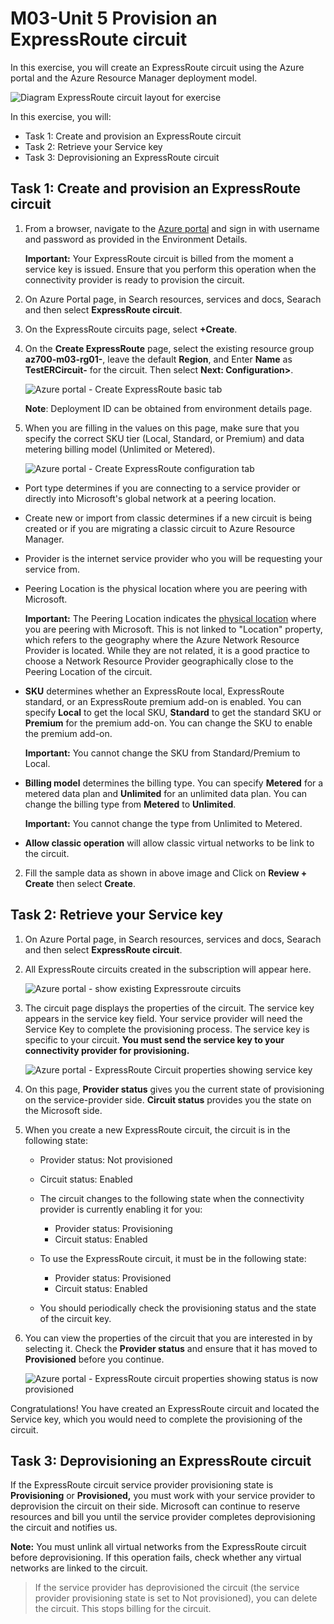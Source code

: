 # M03-Unit 5 Provision an ExpressRoute circuit

In this exercise, you will create an ExpressRoute circuit using the Azure portal and the Azure Resource Manager deployment model. 

![Diagram ExpressRoute circuit layout for exercise](../media/environment-diagram.png)

In this exercise, you will:

+ Task 1: Create and provision an ExpressRoute circuit
+ Task 2: Retrieve your Service key
+ Task 3: Deprovisioning an ExpressRoute circuit


## Task 1: Create and provision an ExpressRoute circuit

 
1. From a browser, navigate to the [Azure portal](https://portal.azure.com/) and sign in with username and password as provided in the Environment Details.

    **Important:** Your ExpressRoute circuit is billed from the moment a service key is issued. Ensure that you perform this operation when the connectivity provider is ready to provision the circuit.

1. On Azure Portal page, in Search resources, services and docs,  Searach and then select **ExpressRoute circuit**.
   
1. On the ExpressRoute circuits page, select **+Create**.

1. On the **Create ExpressRoute** page, select the existing resource group **az700-m03-rg01-<inject key="DeploymentID" enableCopy="false"/>**, leave the default **Region**, and Enter **Name** as **TestERCircuit-<inject key="DeploymentID" enableCopy="false"/>** for the circuit. Then select **Next: Configuration&gt;**.

    ![Azure portal - Create ExpressRoute basic tab](../media/image2.png)

   **Note**: Deployment ID can be obtained from environment details page.

1. When you are filling in the values on this page, make sure that you specify the correct SKU tier (Local, Standard, or Premium) and data metering billing model (Unlimited or Metered).

    ![Azure portal - Create ExpressRoute configuration tab](../media/expressroute-create-configuration(1).png) 

- Port type determines if you are connecting to a service provider or directly into Microsoft's global network at a peering location.
- Create new or import from classic determines if a new circuit is being created or if you are migrating a classic circuit to Azure Resource Manager.
- Provider is the internet service provider who you will be requesting your service from.
- Peering Location is the physical location where you are peering with Microsoft.

    **Important:** The Peering Location indicates the [physical location](https://docs.microsoft.com/en-us/azure/expressroute/expressroute-locations) where you are peering with Microsoft. This is not linked to "Location" property, which refers to the geography where the Azure Network Resource Provider is located. While they are not related, it is a good practice to choose a Network Resource Provider geographically close to the Peering Location of the circuit.

- **SKU** determines whether an ExpressRoute local, ExpressRoute standard, or an ExpressRoute premium add-on is enabled. You can specify **Local** to get the local SKU, **Standard** to get the standard SKU or **Premium** for the premium add-on. You can change the SKU to enable the premium add-on.

    **Important:** You cannot change the SKU from Standard/Premium to Local.

- **Billing model** determines the billing type. You can specify **Metered** for a metered data plan and **Unlimited** for an unlimited data plan. You can change the billing type from **Metered** to **Unlimited**.

    **Important:** You cannot change the type from Unlimited to Metered.

- **Allow classic operation** will allow classic virtual networks to be link to the circuit.

2. Fill the sample data as shown in above image and Click on **Review + Create** then select **Create**.

## Task 2: Retrieve your Service key
 

1. On Azure Portal page, in Search resources, services and docs,  Searach and then select **ExpressRoute circuit**.

1. All ExpressRoute circuits created in the subscription will appear here. 

    ![Azure portal - show existing Expressroute circuits](../media/expressRoute-1.png)

1. The circuit page displays the properties of the circuit. The service key appears in the service key field. Your service provider will need the Service Key to complete the provisioning process. The service key is specific to your circuit. **You must send the service key to your connectivity provider for provisioning.**

    ![Azure portal - ExpressRoute Circuit properties showing service key](../media/securitykey1.png)

1. On this page, **Provider status** gives you the current state of provisioning on the service-provider side. **Circuit status** provides you the state on the Microsoft side. 

1. When you create a new ExpressRoute circuit, the circuit is in the following state:

   - Provider status: Not provisioned
   - Circuit status: Enabled
   
   - The circuit changes to the following state when the connectivity provider is currently enabling it for you:
     - Provider status: Provisioning
     - Circuit status: Enabled
   - To use the ExpressRoute circuit, it must be in the following state:
     - Provider status: Provisioned
     - Circuit status: Enabled
   - You should periodically check the provisioning status and the state of the circuit key.

1. You can view the properties of the circuit that you are interested in by selecting it. Check the **Provider status** and ensure that it has moved to **Provisioned** before you continue.

    ![Azure portal - ExpressRoute circuit properties showing status is now provisioned](../media/image4.png)

Congratulations! You have created an ExpressRoute circuit and located the Service key, which you would need to complete the provisioning of the circuit.

## Task 3: Deprovisioning an ExpressRoute circuit

If the ExpressRoute circuit service provider provisioning state is **Provisioning** or **Provisioned,** you must work with your service provider to deprovision the circuit on their side. Microsoft can continue to reserve resources and bill you until the service provider completes deprovisioning the circuit and notifies us.

   **Note:** You must unlink all virtual networks from the ExpressRoute circuit before deprovisioning. If this operation fails, check whether any virtual networks are linked to the circuit.
    
> If the service provider has deprovisioned the circuit (the service provider provisioning state is set to Not provisioned), you can delete the circuit. This stops billing for the circuit.

